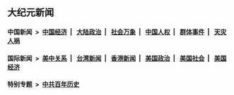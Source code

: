 ## 大纪元新闻

#### 中国新闻 &nbsp;>&nbsp; [中国经济](indexes/ncid283/README.md?08110445) &nbsp;| &nbsp; [大陆政治](indexes/ncid277/README.md?08110445) &nbsp;| &nbsp; [社会万象](indexes/ncid282/README.md?08110445) &nbsp;| &nbsp; [中国人权](indexes/ncid278/README.md?08110445) &nbsp;| &nbsp; [群体事件](indexes/ncid279/README.md?08110445) &nbsp;| &nbsp; [天灾人祸](indexes/ncid280/README.md?08110445)

#### 国际新闻 &nbsp;>&nbsp; [美中关系](indexes/nf1412576/README.md?08110445) &nbsp;| &nbsp; [台湾新闻](indexes/ncid1349361/README.md?08110445) &nbsp;| &nbsp; [香港新闻](indexes/ncid1349362/README.md?08110445) &nbsp;| &nbsp; [美国政治](indexes/ncid1078159/README.md?08110445) &nbsp;| &nbsp; [美国社会](indexes/ncid1078160/README.md?08110445) &nbsp;| &nbsp; [美国经济](indexes/ncid1078158/README.md?08110445)

#### 特别专题 &nbsp;>&nbsp; [中共百年历史](https://github.com/easy2view/epoch-special/blob/master/README.md?08110445)  
